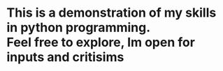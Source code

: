 <h1>This is a demonstration of my skills in python programming.<br>Feel free to explore, Im open for inputs and critisims </h1>
